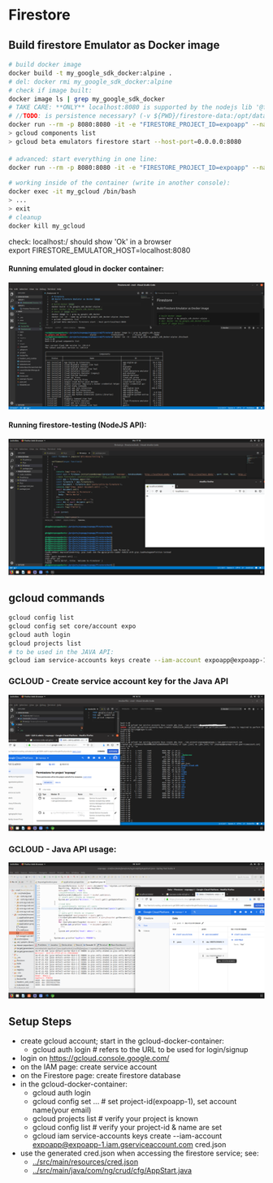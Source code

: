 # Firestore
## Build firestore Emulator as Docker image
```sh
# build docker image
docker build -t my_google_sdk_docker:alpine .
# del: docker rmi my_google_sdk_docker:alpine
# check if image built:
docker image ls | grep my_google_sdk_docker
# TAKE CARE: **ONLY** localhost:8080 is supported by the nodejs lib '@firebase/testing'
# //TODO: is persistence necessary? (-v ${PWD}/firestore-data:/opt/data)
docker run --rm -p 8080:8080 -it -e "FIRESTORE_PROJECT_ID=expoapp" --name my_gcloud my_google_sdk_docker:alpine /bin/bash
> gcloud components list
> gcloud beta emulators firestore start --host-port=0.0.0.0:8080

# advanced: start everything in one line:
docker run --rm -p 8080:8080 -it -e "FIRESTORE_PROJECT_ID=expoapp" --name my_gcloud my_google_sdk_docker:alpine /bin/bash -c "gcloud beta emulators firestore start --host-port=0.0.0.0:8080"
```
```sh
# working inside of the container (write in another console):
docker exec -it my_gcloud /bin/bash
> ... 
> exit
# cleanup
docker kill my_gcloud
```
check: localhost:<PORT>/ should show 'Ok' in a browser<br>
export FIRESTORE_EMULATOR_HOST=localhost:8080

#### Running emulated gloud in docker container:
<img src="../_res/firestoreAsDockerContainer.png" width="650px">

#### Running firestore-testing (NodeJS API):
<img src="../_res/firebaseTestingContainerizedFirestore.png" width="650px">

## gcloud commands
```sh
gcloud config list
gcloud config set core/account expo
gcloud auth login
gcloud projects list
# to be used in the JAVA API:
gcloud iam service-accounts keys create --iam-account expoapp@expoapp-1.iam.gserviceaccount.com cred.json
```

### GCLOUD - Create service account key for the Java API
<img src="../_res/gcloud.keys.create.png" width="650px">

### GCLOUD - Java API usage:
<img src="../_res/gcloud.java.api.2.png" width="650px">

## Setup Steps
* create gcloud account; start in the gcloud-docker-container:
    * gcloud auth login         # refers to the URL to be used for login/signup
* login on https://gcloud.console.google.com/
* on the IAM page: create service account
* on the Firestore page: create firestore database
* in the gcloud-docker-container:
    * gcloud auth login
    * gcloud config set ...     # set project-id(expoapp-1), set account name(your email)
    * gcloud projects list      # verify your project is known
    * gcloud config list        # verify your project-id & name are set
    * gcloud iam service-accounts keys create --iam-account expoapp@expoapp-1.iam.gserviceaccount.com cred.json
* use the generated cred.json when accessing the firestore service; see:
    * [../src/main/resources/cred.json](../src/main/resources/cred.json)
    * [../src/main/java/com/ng/crud/cfg/AppStart.java](../src/main/java/com/ng/crud/cfg/AppStart.java)

